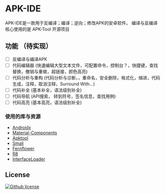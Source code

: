 # APK-IDE

APK-IDE是一款用于反编译；编译；逆向；修改APK的安卓软件。
编译与反编译核心使用的是 APK-Tool 开源项目

## 功能 （待实现）

- [ ] 反编译与编译APK
- [ ] 代码编辑器 (快速编辑大型文本文件，可配置命令，控制台？，快捷键，查找替换，撤销与重做，超链接，颜色高亮)
- [ ] 代码分析与重构 (代码分析与诊断，，重命名，安全删除，格式化，缩进，代码生成，注释，取消注释，Surround
  With...)
- [ ] 代码补全 (基本补全，语法级别补全)
- [ ] 代码导航 (API搜索， 转到符号，签名信息，查找用例)
- [ ] 代码高亮 (基本高亮，语法级别补全)

### 使用的库与资源

* [Androidx](https://github.com/androidx/androidx)
* [Material-Components](https://github.com/material-components/material-components-android)
* [Apktool](https://github.com/iBotPeaches/Apktool)
* [Smali](https://github.com/google/smali)
* [Fernflower](https://github.com/fesh0r/fernflower)
* [R8](https://r8.googlesource.com/r8)
* [InterfaceLoader](https://github.com/JeremyLiao/InterfaceLoader)

## License

[![Github license](https://img.shields.io/github/license/weg2020/apkide)](https://github.com/weg2020/apkide/blob/main/LICENSE)


